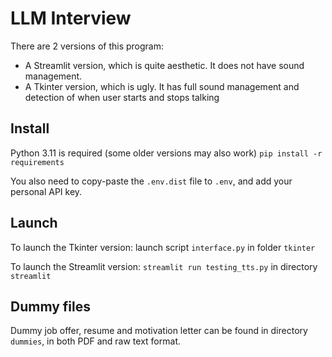 # LLM Interview 

There are 2 versions of this program:
- A Streamlit version, which is quite aesthetic. It does not have sound management.
- A Tkinter version, which is ugly. It has full sound management and detection of when user starts and stops talking

## Install

Python 3.11 is required (some older versions may also work)
`pip install -r requirements`

You also need to copy-paste the `.env.dist` file to `.env`, and add your personal API key.

## Launch

To launch the Tkinter version: launch script `interface.py` in folder `tkinter`

To launch the Streamlit version: `streamlit run testing_tts.py` in directory `streamlit`

## Dummy files

Dummy job offer, resume and motivation letter can be found in directory `dummies`, in both PDF and raw text format.